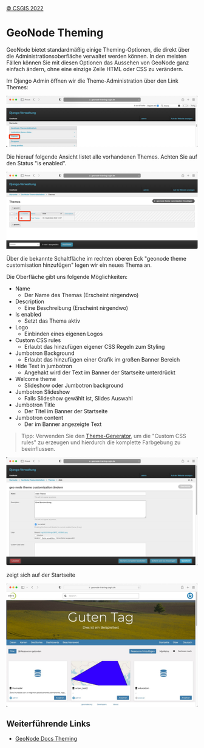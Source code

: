 <!-- the Menu -->
<link rel="stylesheet" media="all" href="../styles.css" />
<div id="logo"><a href="https://csgis.de">© CSGIS 2022</a></div>
<div id="menu"></div>
<div id="jumpMenu"></div>
<script src="../menu.js"></script>
<script src="../jumpmenu.js"></script>
<!-- the Menu -->


# GeoNode Theming

GeoNode bietet standardmäßig einige Theming-Optionen, die direkt über die Administrationsoberfläche verwaltet werden können. In den meisten Fällen können Sie mit diesen Optionen das Aussehen von GeoNode ganz einfach ändern, ohne eine einzige Zeile HTML oder CSS zu verändern.

Im Django Admin öffnen wir die Theme-Administration über den Link Themes:

![Theme link](images/django_theme.jpeg)

Die hierauf folgende Ansicht listet alle vorhandenen Themes. Achten Sie auf den Status "is enabled".

![Theme aktiviert / nicht aktiviert](images/django_theme_enabled.jpeg)

Über die bekannte Schaltfläche im rechten oberen Eck "geonode theme customisation hinzufügen" legen wir ein neues Thema an.

Die Oberfläche gibt uns folgende Möglichkeiten:

- Name
  - Der Name des Themas (Erscheint nirgendwo)
- Description
  - Eine Beschreibung (Erscheint nirgendwo)
-  Is enabled
   -  Setzt das Thema aktiv
- Logo
  - Einbinden eines eigenen Logos
- Custom CSS rules
  - Erlaubt das hinzufügen eigener CSS Regeln zum Styling
- Jumbotron Background
  - Erlaubt das hinzufügen einer Grafik im großen Banner Bereich
- Hide Text in jumbotron
  - Angehakt wird der Text im Banner der Startseite unterdrückt
-  Welcome theme
   -  Slideshow oder Jumbotron background
-  Jumbotron Slideshow
   -  Falls Slideshow gewählt ist, Slides Auswahl
- Jumbotron Title
  - Der Titel im Banner der Startseite
- Jumbotron content
  - Der im Banner angezeigte Text

> Tipp: Verwenden Sie den [Theme-Generator](https://geonode.org/geonode-mapstore-client/docs/customizations/theme.html), um die "Custom CSS rules" zu erzeugen und hierdurch die komplette Farbgebung zu beeinflussen. 

![Theme Formular](images/django_theme_form.jpeg)

zeigt sich auf der Startseite

![Theme ist sichtbar](images/theming.jpeg)

## Weiterführende Links

- [GeoNode Docs Theming](https://docs.geonode.org/en/master/admin/admin_panel/index.html#simple-theming)